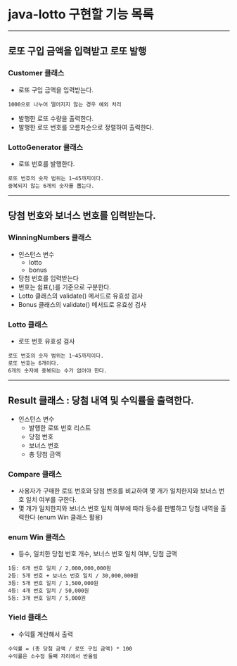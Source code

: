 # java-lotto 구현할 기능 목록

<hr>

## 로또 구입 금액을 입력받고 로또 발행
### Customer 클래스
- 로또 구입 금액을 입력받는다.
```
1000으로 나누어 떨어지지 않는 경우 예외 처리
```
- 발행한 로또 수량을 출력한다.
- 발행한 로또 번호를 오름차순으로 정렬하여 출력한다.
### LottoGenerator 클래스
- 로또 번호를 발행한다.
```
로또 번호의 숫자 범위는 1~45까지이다.
중복되지 않는 6개의 숫자를 뽑는다.
```

<hr>

## 당첨 번호와 보너스 번호를 입력받는다.
### WinningNumbers 클래스
- 인스턴스 변수
  - lotto
  - bonus
- 당첨 번호를 입력받는다
- 번호는 쉼표(,)를 기준으로 구분한다.
- Lotto 클래스의 validate() 메서드로 유효성 검사
- Bonus 클래스의 validate() 메서드로 유효성 검사

### Lotto 클래스
- 로또 번호 유효성 검사
```
로또 번호의 숫자 범위는 1~45까지이다.
로또 번호는 6개이다.
6개의 숫자에 중복되는 수가 없어야 한다.
```
<hr>

## Result 클래스 : 당첨 내역 및 수익률을 출력한다.
- 인스턴스 변수 
  - 발행한 로또 번호 리스트
  - 당첨 번호
  - 보너스 번호
  - 총 당첨 금액
### Compare 클래스
- 사용자가 구매한 로또 번호와 당첨 번호를 비교하여 몇 개가 일치한지와 보너스 번호 일치 여부를 구한다.
- 몇 개가 일치한지와 보너스 번호 일치 여부에 따라 등수를 판별하고 당첨 내역을 출력한다 (enum Win 클래스 활용)
### enum Win 클래스
- 등수, 일치한 당첨 번호 개수, 보너스 번호 일치 여부, 당첨 금액
```
1등: 6개 번호 일치 / 2,000,000,000원
2등: 5개 번호 + 보너스 번호 일치 / 30,000,000원
3등: 5개 번호 일치 / 1,500,000원
4등: 4개 번호 일치 / 50,000원
5등: 3개 번호 일치 / 5,000원
```

### Yield 클래스
- 수익률 계산해서 출력
```
수익률 = (총 당첨 금액 / 로또 구입 금액) * 100
수익률은 소수점 둘째 자리에서 반올림
```

